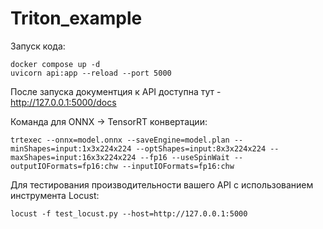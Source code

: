 # Triton_example

Запуск кода:
```
docker compose up -d
uvicorn api:app --reload --port 5000
```
После запуска документция к API доступна тут - http://127.0.0.1:5000/docs

Команда для ONNX -> TensorRT конвертации:
```
trtexec --onnx=model.onnx --saveEngine=model.plan --minShapes=input:1x3x224x224 --optShapes=input:8x3x224x224 --maxShapes=input:16x3x224x224 --fp16 --useSpinWait --outputIOFormats=fp16:chw --inputIOFormats=fp16:chw
```

Для тестирования производительности вашего API с использованием инструмента Locust:
```
locust -f test_locust.py --host=http://127.0.0.1:5000
```
